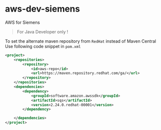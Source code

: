 # aws-dev-siemens
AWS for Siemens


> For Java Developer only !

To set the alternate maven repository from `RedHat` instead of Maven Central
Use following code snippet in `pom.xml`

```xml
<project>
    <repositories>
        <repository>
            <id>aws-repo</id>
            <url>https://maven.repository.redhat.com/ga/</url>
        </repository>
    </repositories>
    <dependencies>
     	<dependency>
         	<groupId>software.amazon.awssdk</groupId>
    		<artifactId>sqs</artifactId>
	    	<version>2.24.0.redhat-00001</version>
        </dependency>

    </dependencies>
</project>
```

